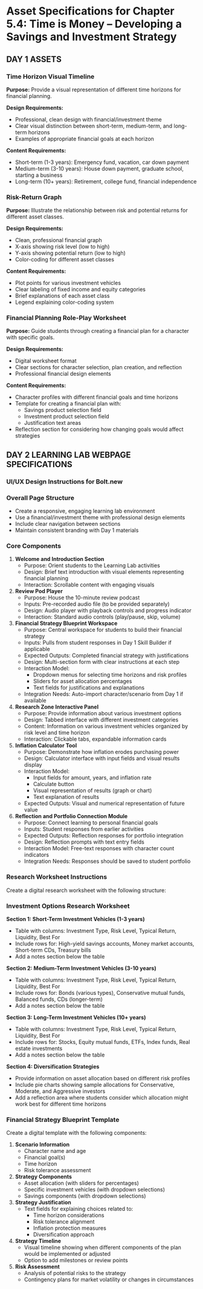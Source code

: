 # Asset Specifications for Chapter 5.4: Time is Money – Developing a Savings and Investment Strategy

## DAY 1 ASSETS

### Time Horizon Visual Timeline

**Purpose:** Provide a visual representation of different time horizons for financial planning.

**Design Requirements:**
- Professional, clean design with financial/investment theme
- Clear visual distinction between short-term, medium-term, and long-term horizons
- Examples of appropriate financial goals at each horizon

**Content Requirements:**
- Short-term (1-3 years): Emergency fund, vacation, car down payment
- Medium-term (3-10 years): House down payment, graduate school, starting a business
- Long-term (10+ years): Retirement, college fund, financial independence

### Risk-Return Graph

**Purpose:** Illustrate the relationship between risk and potential returns for different asset classes.

**Design Requirements:**
- Clean, professional financial graph
- X-axis showing risk level (low to high)
- Y-axis showing potential return (low to high)
- Color-coding for different asset classes

**Content Requirements:**
- Plot points for various investment vehicles
- Clear labeling of fixed income and equity categories
- Brief explanations of each asset class
- Legend explaining color-coding system

### Financial Planning Role-Play Worksheet

**Purpose:** Guide students through creating a financial plan for a character with specific goals.

**Design Requirements:**
- Digital worksheet format
- Clear sections for character selection, plan creation, and reflection
- Professional financial design elements

**Content Requirements:**
- Character profiles with different financial goals and time horizons
- Template for creating a financial plan with:
  - Savings product selection field
  - Investment product selection field
  - Justification text areas
- Reflection section for considering how changing goals would affect strategies

## DAY 2 LEARNING LAB WEBPAGE SPECIFICATIONS

### UI/UX Design Instructions for Bolt.new

### Overall Page Structure

- Create a responsive, engaging learning lab environment
- Use a financial/investment theme with professional design elements
- Include clear navigation between sections
- Maintain consistent branding with Day 1 materials

### Core Components

1. **Welcome and Introduction Section**
    - Purpose: Orient students to the Learning Lab activities
    - Design: Brief text introduction with visual elements representing financial planning
    - Interaction: Scrollable content with engaging visuals
2. **Review Pod Player**
    - Purpose: House the 10-minute review podcast
    - Inputs: Pre-recorded audio file (to be provided separately)
    - Design: Audio player with playback controls and progress indicator
    - Interaction: Standard audio controls (play/pause, skip, volume)
3. **Financial Strategy Blueprint Workspace**
    - Purpose: Central workspace for students to build their financial strategy
    - Inputs: Pulls from student responses in Day 1 Skill Builder if applicable
    - Expected Outputs: Completed financial strategy with justifications
    - Design: Multi-section form with clear instructions at each step
    - Interaction Model:
        - Dropdown menus for selecting time horizons and risk profiles
        - Sliders for asset allocation percentages
        - Text fields for justifications and explanations
    - Integration Needs: Auto-import character/scenario from Day 1 if available
4. **Research Zone Interactive Panel**
    - Purpose: Provide information about various investment options
    - Design: Tabbed interface with different investment categories
    - Content: Information on various investment vehicles organized by risk level and time horizon
    - Interaction: Clickable tabs, expandable information cards
5. **Inflation Calculator Tool**
    - Purpose: Demonstrate how inflation erodes purchasing power
    - Design: Calculator interface with input fields and visual results display
    - Interaction Model:
        - Input fields for amount, years, and inflation rate
        - Calculate button
        - Visual representation of results (graph or chart)
        - Text explanation of results
    - Expected Outputs: Visual and numerical representation of future value
6. **Reflection and Portfolio Connection Module**
    - Purpose: Connect learning to personal financial goals
    - Inputs: Student responses from earlier activities
    - Expected Outputs: Reflection responses for portfolio integration
    - Design: Reflection prompts with text entry fields
    - Interaction Model: Free-text responses with character count indicators
    - Integration Needs: Responses should be saved to student portfolio

### Research Worksheet Instructions

Create a digital research worksheet with the following structure:

### Investment Options Research Worksheet

**Section 1: Short-Term Investment Vehicles (1-3 years)**

- Table with columns: Investment Type, Risk Level, Typical Return, Liquidity, Best For
- Include rows for: High-yield savings accounts, Money market accounts, Short-term CDs, Treasury bills
- Add a notes section below the table

**Section 2: Medium-Term Investment Vehicles (3-10 years)**

- Table with columns: Investment Type, Risk Level, Typical Return, Liquidity, Best For
- Include rows for: Bonds (various types), Conservative mutual funds, Balanced funds, CDs (longer-term)
- Add a notes section below the table

**Section 3: Long-Term Investment Vehicles (10+ years)**

- Table with columns: Investment Type, Risk Level, Typical Return, Liquidity, Best For
- Include rows for: Stocks, Equity mutual funds, ETFs, Index funds, Real estate investments
- Add a notes section below the table

**Section 4: Diversification Strategies**

- Provide information on asset allocation based on different risk profiles
- Include pie charts showing sample allocations for Conservative, Moderate, and Aggressive investors
- Add a reflection area where students consider which allocation might work best for different time horizons

### Financial Strategy Blueprint Template

Create a digital template with the following components:

1. **Scenario Information**
    - Character name and age
    - Financial goal(s)
    - Time horizon
    - Risk tolerance assessment
2. **Strategy Components**
    - Asset allocation (with sliders for percentages)
    - Specific investment vehicles (with dropdown selections)
    - Savings components (with dropdown selections)
3. **Strategy Justification**
    - Text fields for explaining choices related to:
        - Time horizon considerations
        - Risk tolerance alignment
        - Inflation protection measures
        - Diversification approach
4. **Strategy Timeline**
    - Visual timeline showing when different components of the plan would be implemented or adjusted
    - Option to add milestones or review points
5. **Risk Assessment**
    - Analysis of potential risks to the strategy
    - Contingency plans for market volatility or changes in circumstances